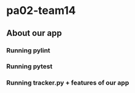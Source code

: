 # pa02-team14

## About our app

### Running pylint

### Running pytest

### Running tracker.py + features of our app
